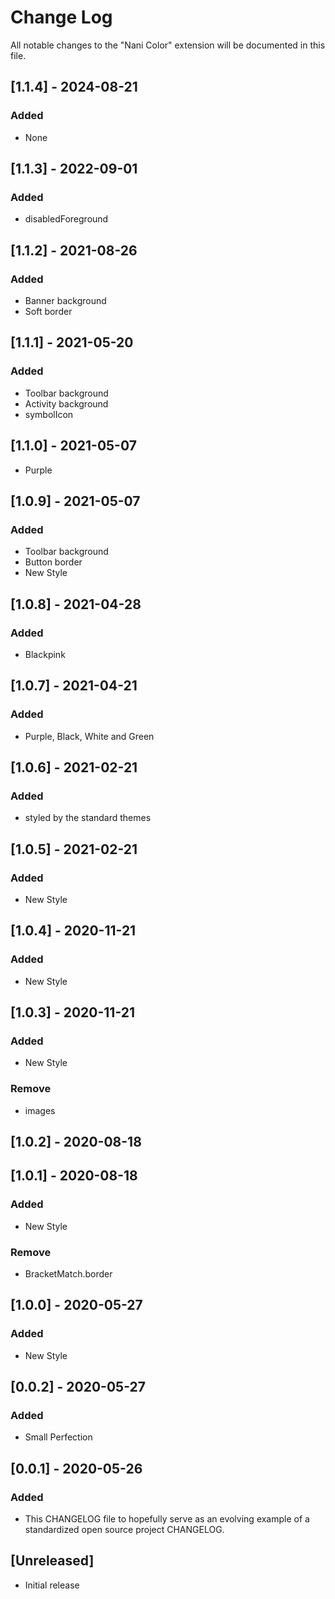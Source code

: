 # Change Log

All notable changes to the "Nani Color" extension will be documented in this file.

## [1.1.4] - 2024-08-21
### Added
- None

## [1.1.3] - 2022-09-01
### Added
- disabledForeground

## [1.1.2] - 2021-08-26
### Added
- Banner background
- Soft border

## [1.1.1] - 2021-05-20
### Added
- Toolbar background
- Activity background
- symbolIcon

## [1.1.0] - 2021-05-07
- Purple

## [1.0.9] - 2021-05-07
### Added
- Toolbar background
- Button border
- New Style

## [1.0.8] - 2021-04-28
### Added
- Blackpink

## [1.0.7] - 2021-04-21
### Added
- Purple, Black, White and Green

## [1.0.6] - 2021-02-21
### Added
- styled by the standard themes

## [1.0.5] - 2021-02-21
### Added
- New Style

## [1.0.4] - 2020-11-21
### Added
- New Style

## [1.0.3] - 2020-11-21
### Added
- New Style

### Remove
- images

## [1.0.2] - 2020-08-18

## [1.0.1] - 2020-08-18
### Added
- New Style

### Remove
- BracketMatch.border

## [1.0.0] - 2020-05-27
### Added
- New Style

## [0.0.2] - 2020-05-27
### Added
- Small Perfection

## [0.0.1] - 2020-05-26
### Added
- This CHANGELOG file to hopefully serve as an evolving example of a standardized open source project CHANGELOG.

## [Unreleased]

- Initial release
